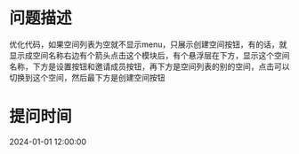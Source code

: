 # 问题描述

优化代码，如果空间列表为空就不显示menu，只展示创建空间按钮，有的话，就显示成空间名称右边有个箭头点击这个模块后，有个悬浮层在下方，显示这个空间名称，下方是设置按钮和邀请成员按钮，再下方是空间列表的别的空间，点击可以切换到这个空间，然后最下方是创建空间按钮

# 提问时间
2024-01-01 12:00:00
